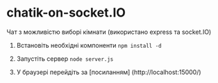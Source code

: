 # chatik-on-socket.IO
Чат з можливістю виборі кімнати (використано express та socket.IO)

1) Встановіть необхідні компоненти `npm install -d`

2) Запустіть сервер `node server.js`

3) У браузері перейдіть за [посиланням] (http://localhost:15000/) 
